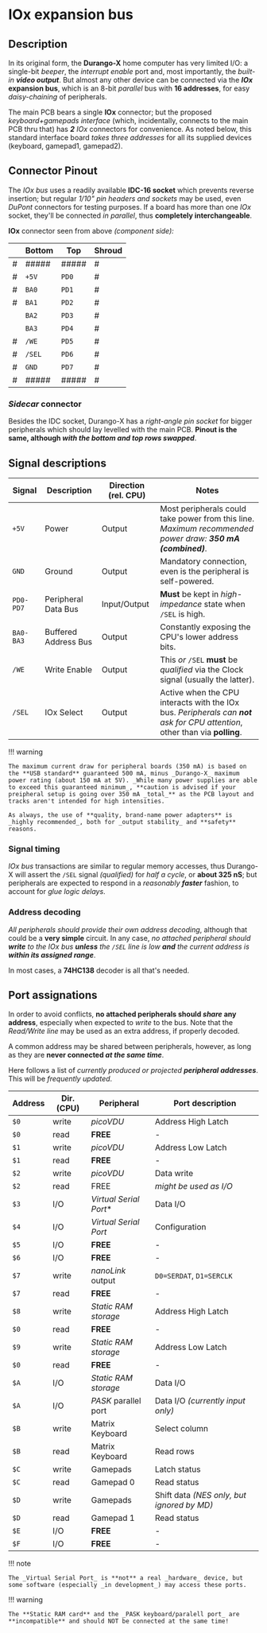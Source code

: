 # IOx expansion bus

## Description

In its original form, the **Durango-X** home computer has very limited I/O: a single-bit _beeper_, the _interrupt enable_ port and, most importantly,
the _built-in **video output**_. But almost any other device can be connected via the **_IOx_ expansion bus**, which is an 8-bit _parallel_ bus with **16 addresses**,
for easy _daisy-chaining_ of peripherals.

The main PCB bears a single  **IOx** connector; but the proposed _keyboard+gamepads interface_ (which, incidentally, connects to the main PCB thru that) has
_**2** IOx_ connectors for convenience. As noted below, this standard interface board _takes three addresses_ for all its supplied devices
(keyboard, gamepad1, gamepad2).

## Connector Pinout

The _IOx bus_ uses a readily available **IDC-16 socket** which prevents reverse insertion; but regular _1/10" pin headers and sockets_ may be used, even _DuPont_
connectors for testing purposes. If a board has more than one _IOx_ socket, they'll be connected _in parallel_, thus **completely interchangeable**.

**IOx** connector seen from above _(component side):_

|  | Bottom |  Top  | Shroud |
|--|--------|-------|--------|
| #| #####  | ##### |#       |
| #| `+5V`  | `PD0` |#       |
| #| `BA0`  | `PD1` |#       |
| #| `BA1`  | `PD2` |#       |
|  | `BA2`  | `PD3` |#       |
|  | `BA3`  | `PD4` |#       |
| #| `/WE`  | `PD5` |#       |
| #| `/SEL` | `PD6` |#       |
| #| `GND`  | `PD7` |#       |
| #| #####  | ##### |#       |

### _Sidecar_ connector

Besides the IDC socket, Durango-X has a _right-angle pin socket_ for bigger peripherals which should lay levelled with the main PCB.
**Pinout is the same, although _with the bottom and top rows swapped_**.

## Signal descriptions

|Signal|Description|Direction (rel. CPU)|Notes|
|------|-----------|--------------------|-----|
|`+5V` |Power      |Output              |Most peripherals could take power from this line. _Maximum recommended power draw: **350 mA (combined)**_.|
|`GND` |Ground     |Output              |Mandatory connection, even is the peripheral is self-powered.|
|`PD0-PD7`|Peripheral Data Bus|Input/Output|**Must** be kept in _high-impedance_ state when `/SEL` is high.|
|`BA0-BA3`|Buffered Address Bus|Output  |Constantly exposing the CPU's lower address bits.|
|`/WE` |Write Enable|Output             |This _or_ `/SEL` **must** be _qualified_ via the Clock signal (usually the latter).|
|`/SEL`|IOx Select |Output              |Active when the CPU interacts with the IOx bus. _Peripherals can **not** ask for CPU attention_, other than via **polling**.|

!!! warning

	The maximum current draw for peripheral boards (350 mA) is based on the **USB standard** guaranteed 500 mA, minus _Durango-X_ maximum power rating (about 150 mA at 5V). _While many power supplies are able to exceed this guaranteed minimum_, **caution is advised if your preipheral setup is going over 350 mA _total_** as the PCB layout and tracks aren't intended for high intensities.
	
	As always, the use of **quality, brand-name power adapters** is _highly recommended_, both for _output stability_ and **safety** reasons.

### Signal timing

_IOx bus_ transactions are similar to regular memory accesses, thus Durango-X will assert the `/SEL` signal _(qualified)_ for _half a cycle_, or
**about 325 nS**; but peripherals are expected to respond in a _reasonably **faster**_ fashion, to account for _glue logic delays_.

### Address decoding

_All peripherals should provide their own address decoding_, although that could be a **very simple** circuit. In any case, _no attached peripheral should
**write** to the IOx bus **unless** the `/SEL` line is low **and** the current address is **within its assigned range**_.

In most cases, a **74HC138** decoder is all that's needed.

## Port assignations

In order to avoid conflicts, **no attached peripherals should _share_ any address**, especially when expected to _write_ to the bus. Note that the _Read/Write line_ may be used as an extra address, if properly decoded.

A common address may be shared between peripherals, however, as long as they are **never connected _at the same time_**.

Here follows a list of _currently produced or projected **peripheral addresses**_. This will be _frequently updated_.

|Address|Dir. (CPU)|Peripheral|Port description|
|-------|----------|----------|----------------|
|`$0`   |write     |_picoVDU_ |Address High Latch|
|`$0`   |read      |**FREE**  |-|
|`$1`   |write     |_picoVDU_ |Address Low Latch|
|`$1`   |read      |**FREE**  |-|
|`$2`   |write     |_picoVDU_ |Data write      |
|`$2`   |read      |FREE      |_might be used as I/O_|
|`$3`   |I/O       |_Virtual Serial Port_\*|Data I/O|
|`$4`   |I/O       |_Virtual Serial Port_|Configuration|
|`$5`   |I/O       |**FREE**  |-|
|`$6`   |I/O       |**FREE**  |-|
|`$7`   |write     |_nanoLink_ output|`D0=SERDAT`, `D1=SERCLK`|
|`$7`   |read      |**FREE**  |-|
|`$8`   |write     |_Static RAM storage_|Address High Latch|
|`$0`   |read      |**FREE**  |-|
|`$9`   |write     |_Static RAM storage_|Address Low Latch|
|`$0`   |read      |**FREE**  |-|
|`$A`   |I/O       |_Static RAM storage_|Data I/O|
|`$A`   |I/O       |_PASK_ parallel port|Data I/O _(currently input only)_|
|`$B`   |write     |Matrix Keyboard|Select column|
|`$B`   |read      |Matrix Keyboard|Read rows  |
|`$C`   |write     |Gamepads  |Latch status    |
|`$C`   |read      |Gamepad 0 |Read status     |
|`$D`   |write     |Gamepads  |Shift data _(NES only, but ignored by MD)_|
|`$D`   |read      |Gamepad 1 |Read status     |
|`$E`   |I/O       |**FREE**  |-|
|`$F`   |I/O       |**FREE**  |-|

!!! note

	The _Virtual Serial Port_ is **not** a real _hardware_ device, but some software (especially _in development_) may access these ports.

!!! warning

	The **Static RAM card** and the _PASK keyboard/paralell port_ are **incompatible** and should NOT be connected at the same time!
